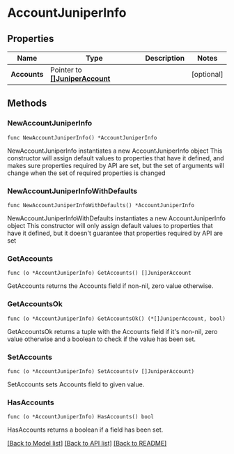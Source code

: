 # AccountJuniperInfo

## Properties

Name | Type | Description | Notes
------------ | ------------- | ------------- | -------------
**Accounts** | Pointer to [**[]JuniperAccount**](JuniperAccount.md) |  | [optional] 

## Methods

### NewAccountJuniperInfo

`func NewAccountJuniperInfo() *AccountJuniperInfo`

NewAccountJuniperInfo instantiates a new AccountJuniperInfo object
This constructor will assign default values to properties that have it defined,
and makes sure properties required by API are set, but the set of arguments
will change when the set of required properties is changed

### NewAccountJuniperInfoWithDefaults

`func NewAccountJuniperInfoWithDefaults() *AccountJuniperInfo`

NewAccountJuniperInfoWithDefaults instantiates a new AccountJuniperInfo object
This constructor will only assign default values to properties that have it defined,
but it doesn't guarantee that properties required by API are set

### GetAccounts

`func (o *AccountJuniperInfo) GetAccounts() []JuniperAccount`

GetAccounts returns the Accounts field if non-nil, zero value otherwise.

### GetAccountsOk

`func (o *AccountJuniperInfo) GetAccountsOk() (*[]JuniperAccount, bool)`

GetAccountsOk returns a tuple with the Accounts field if it's non-nil, zero value otherwise
and a boolean to check if the value has been set.

### SetAccounts

`func (o *AccountJuniperInfo) SetAccounts(v []JuniperAccount)`

SetAccounts sets Accounts field to given value.

### HasAccounts

`func (o *AccountJuniperInfo) HasAccounts() bool`

HasAccounts returns a boolean if a field has been set.


[[Back to Model list]](../README.md#documentation-for-models) [[Back to API list]](../README.md#documentation-for-api-endpoints) [[Back to README]](../README.md)


